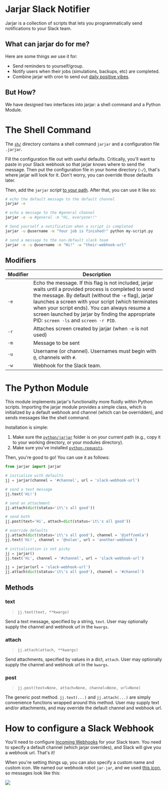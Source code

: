 # Jarjar Slack Notifier

Jarjar is a collection of scripts that lets you programmatically send notifications to your Slack team. 

## What can jarjar do for me?

Here are some things _we_ use it for:

- Send reminders to yourself/group.
- Notify users when their jobs (simulations, backups, etc) are completed.
- Combine jarjar with cron to send out [daily positive vibes](http://i.imgur.com/YkqMwCx.png).


## But How?

We have designed two interfaces into jarjar: a shell command and a Python Module.

# The Shell Command

The [`sh/`](sh/) directory contains a shell command `jarjar` and a configuration file `.jarjar`.

Fill the configuration file out with useful defaults. Critically, you'll want to paste in your Slack webhook so that jarjar knows where to send the message. Then put the configuration file in your home directory (`~/`), that's where jarjar will look for it. Don't worry, you can override those defaults later.

Then, add the `jarjar` _script_ [to your path](https://stackoverflow.com/questions/20054538/add-a-bash-script-to-path). After that, you can use it like so:

```sh
# echo the default message to the default channel
jarjar -e

# echo a message to the #general channel
jarjar -e -u #general -m "Hi, everyone!!"

# Send yourself a notification when a script is completed
jarjar -u @username -m "Your job is finished!" python my-script.py

# send a message to the non-default slack team
jarjar -e -u @username -m "Hi!" -w "their-webhook-url"
```

## Modifiers

| Modifier | Description | 
|   ---    |     ---     |
|   `-e`   | Echo the message. If this flag is not included, jarjar waits until a provided process is completed to send the message. By default (without the `-e` flag), jarjar launches a screen with your script (which terminates when your script ends). You can always resume a screen launched by jarjar by finding the appropriate PID: `screen -ls` and `screen -r PID`. |
|   `-r`   | Attaches screen created by jarjar (when `-e` is not used) |
|   `-m`   | Message to be sent |
|   `-u`   | Username (or channel). Usernames must begin with `@`, channels with `#`. |
|   `-w`   | Webhook for the Slack team. |

# The Python Module

This module implements jarjar's functionality more fluidly within Python scripts. Importing the jarjar module provides a simple class, which is initialized by a default webhook and channel (which can be overridden), and sends messages like the shell command.

Installation is simple:

1. Make sure the [`python/jarjar`](python/) folder is on your current path (e.g., copy it to your working directory, or your modules directory). 
2. Make sure you've installed [`python-requests`](http://docs.python-requests.org/en/master/).

Then, you're good to go! You can use it as follows:

```python
from jarjar import jarjar

# initialize with defaults
jj = jarjar(channel = '#channel', url = 'slack-webhook-url') 

# send a text message
jj.text('Hi!') 

# send an attachment
jj.attach(dict(status='it\'s all good')) 

# send both
jj.post(text='Hi', attach=dict(status='it\'s all good'))

# override defaults
jj.attach(dict(status='it\'s all good'), channel = '@jeffzemla')
jj.text('Hi!', channel = '@nolan', url = 'another-webhook')

# initialization is not picky
jj = jarjar()
jj.text('Hi', channel = '#channel', url = 'slack-webhook-url') 

jj = jarjar(url = 'slack-webhook-url')
jj.attach(dict(status='it\'s all good'), channel = '#channel') 
```

## Methods

### text

> `jj.text(text, **kwargs)`

Send a text message, specified by a string, `text`. User may optionally supply the channel and webhook url in the `kwargs`.

### attach

> `jj.attach(attach, **kwargs)`

Send attachments, specified by values in a dict, `attach`. User may optionally supply the channel and webhook url in the `kwargs`.

### post

> `jj.post(text=None, attach=None, channel=None, url=None)`

The generic post method. `jj.text(...)` and `jj.attach(...)` are simply convenience functions wrapped around this method. User may supply text and/or attachments, and may override the default channel and webhook url.


# How to configure a Slack Webhook

You'll need to configure [Incoming Webhooks](https://api.slack.com/incoming-webhooks) for your Slack team. You need to specify a default channel (which jarjar overrides), and Slack will give you a webhook url. That's it! 

When you're setting things up, you can also specify a custom name and custom icon. We named our webhook robot `jar-jar`, and we used [this icon](http://i.imgur.com/hTHrg6i.png), so messages look like this:

![](http://i.imgur.com/g9RG16j.png)

